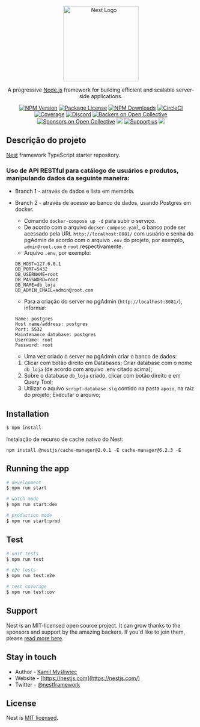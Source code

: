<p align="center">
  <a href="http://nestjs.com/" target="blank"><img src="https://nestjs.com/img/logo-small.svg" width="200" alt="Nest Logo" /></a>
</p>

[circleci-image]: https://img.shields.io/circleci/build/github/nestjs/nest/master?token=abc123def456
[circleci-url]: https://circleci.com/gh/nestjs/nest

  <p align="center">A progressive <a href="http://nodejs.org" target="_blank">Node.js</a> framework for building efficient and scalable server-side applications.</p>
    <p align="center">
<a href="https://www.npmjs.com/~nestjscore" target="_blank"><img src="https://img.shields.io/npm/v/@nestjs/core.svg" alt="NPM Version" /></a>
<a href="https://www.npmjs.com/~nestjscore" target="_blank"><img src="https://img.shields.io/npm/l/@nestjs/core.svg" alt="Package License" /></a>
<a href="https://www.npmjs.com/~nestjscore" target="_blank"><img src="https://img.shields.io/npm/dm/@nestjs/common.svg" alt="NPM Downloads" /></a>
<a href="https://circleci.com/gh/nestjs/nest" target="_blank"><img src="https://img.shields.io/circleci/build/github/nestjs/nest/master" alt="CircleCI" /></a>
<a href="https://coveralls.io/github/nestjs/nest?branch=master" target="_blank"><img src="https://coveralls.io/repos/github/nestjs/nest/badge.svg?branch=master#9" alt="Coverage" /></a>
<a href="https://discord.gg/G7Qnnhy" target="_blank"><img src="https://img.shields.io/badge/discord-online-brightgreen.svg" alt="Discord"/></a>
<a href="https://opencollective.com/nest#backer" target="_blank"><img src="https://opencollective.com/nest/backers/badge.svg" alt="Backers on Open Collective" /></a>
<a href="https://opencollective.com/nest#sponsor" target="_blank"><img src="https://opencollective.com/nest/sponsors/badge.svg" alt="Sponsors on Open Collective" /></a>
  <a href="https://paypal.me/kamilmysliwiec" target="_blank"><img src="https://img.shields.io/badge/Donate-PayPal-ff3f59.svg"/></a>
    <a href="https://opencollective.com/nest#sponsor"  target="_blank"><img src="https://img.shields.io/badge/Support%20us-Open%20Collective-41B883.svg" alt="Support us"></a>
  <a href="https://twitter.com/nestframework" target="_blank"><img src="https://img.shields.io/twitter/follow/nestframework.svg?style=social&label=Follow"></a>
</p>
  <!--[![Backers on Open Collective](https://opencollective.com/nest/backers/badge.svg)](https://opencollective.com/nest#backer)
  [![Sponsors on Open Collective](https://opencollective.com/nest/sponsors/badge.svg)](https://opencollective.com/nest#sponsor)-->

## Descrição do projeto

[Nest](https://github.com/nestjs/nest) framework TypeScript starter repository.

### Uso de API RESTful para catálogo de usuários e produtos, manipulando dados da seguinte maneira:

- Branch 1 - através de dados e lista em memória.
- Branch 2 - através de acesso ao banco de dados, usando Postgres em docker.

    - Comando `docker-compose up -d` para subir o serviço.
    - De acordo com o arquivo `docker-compose.yaml`, o banco pode ser acessado pela URL `http://localhost:8081/` com usuário e senha do pgAdmin de acordo com o arquivo `.env` do projeto, por exemplo, `admin@root.com` e `root` respectivamente.
    - Arquivo `.env`, por exemplo:

    ```
    DB_HOST=127.0.0.1
    DB_PORT=5432
    DB_USERNAME=root
    DB_PASSWORD=root
    DB_NAME=db_loja
    DB_ADMIN_EMAIL=admin@root.com
    ```
    - Para a criação do server no pgAdmin (`http://localhost:8081/`), informar:

    ```
    Name: postgres
    Host name/address: postgres
    Port: 5532
    Maintenance database: postgres
    Username: root
    Password: root
    ```
    - Uma vez criado o server no pgAdmin criar o banco de dados:
  1. Clicar com botão direito em Databases; Criar database com o nome `db_loja` (de acordo com arquivo .env citado acima);
  2. Sobre o database `db_loja` criado, clicar com botão direito e em Query Tool;
  3. Utilizar o aquivo `script-database.slq` contido na pasta `apoio`, na raiz do projeto; Executar o arquivo;

## Installation

```bash
$ npm install
```
Instalação de recurso de cache nativo do Nest:
```
npm install @nestjs/cache-manager@2.0.1 -E cache-manager@5.2.3 -E
```

## Running the app

```bash
# development
$ npm run start

# watch mode
$ npm run start:dev

# production mode
$ npm run start:prod
```

## Test

```bash
# unit tests
$ npm run test

# e2e tests
$ npm run test:e2e

# test coverage
$ npm run test:cov
```

## Support

Nest is an MIT-licensed open source project. It can grow thanks to the sponsors and support by the amazing backers. If you'd like to join them, please [read more here](https://docs.nestjs.com/support).

## Stay in touch

- Author - [Kamil Myśliwiec](https://kamilmysliwiec.com)
- Website - [https://nestjs.com](https://nestjs.com/)
- Twitter - [@nestframework](https://twitter.com/nestframework)

## License

Nest is [MIT licensed](LICENSE).

